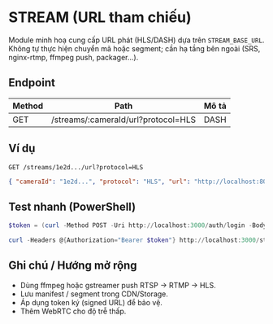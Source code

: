 # STREAM (URL tham chiếu)

Module minh hoạ cung cấp URL phát (HLS/DASH) dựa trên `STREAM_BASE_URL`. Không tự thực hiện chuyển mã hoặc segment; cần hạ tầng bên ngoài (SRS, nginx-rtmp, ffmpeg push, packager...).

## Endpoint
| Method | Path | Mô tả |
|--------|------|------|
| GET | /streams/:cameraId/url?protocol=HLS|DASH | Trả về URL phát dự kiến |

## Ví dụ
`GET /streams/1e2d.../url?protocol=HLS`
```json
{ "cameraId": "1e2d...", "protocol": "HLS", "url": "http://localhost:8080/live/1e2d.../index.m3u8" }
```

## Test nhanh (PowerShell)
```powershell
$token = (curl -Method POST -Uri http://localhost:3000/auth/login -Body '{"username":"admin","password":"admin123"}' -ContentType 'application/json').Content | ConvertFrom-Json | Select -ExpandProperty accessToken

curl -Headers @{Authorization="Bearer $token"} http://localhost:3000/streams/<id>/url?protocol=HLS
```

## Ghi chú / Hướng mở rộng
- Dùng ffmpeg hoặc gstreamer push RTSP -> RTMP -> HLS.
- Lưu manifest / segment trong CDN/Storage.
- Áp dụng token ký (signed URL) để bảo vệ.
- Thêm WebRTC cho độ trễ thấp.
